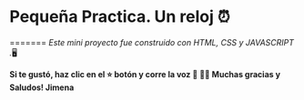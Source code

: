 
# Pequeña Practica. Un reloj ⏰

=======
 *Este mini proyecto fue construido con HTML, CSS y JAVASCRIPT .*🖥




**Si te gustó, haz clic en el ⭐️ botón y corre la voz 🦄 👩‍💻 Muchas gracias y Saludos! Jimena**